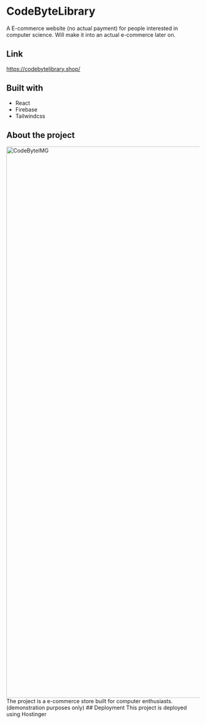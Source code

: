 # CodeByteLibrary
A E-commerce website (no actual payment) for people interested in computer science. Will make it into an actual e-commerce later on.

## Link
https://codebytelibrary.shop/
## Built with
- React
- Firebase
- Tailwindcss
## About the project
<img width="1439" alt="CodeByteIMG" src="https://github.com/Ryuichi-Yamafuji-Lun/CodeByteLibrary/assets/92515437/f9cfcf0b-c3a9-4a44-9d8b-ed123602c87b">
The project is a e-commerce store built for computer enthusiasts. (demonstration purposes only)
## Deployment
This project is deployed using Hostinger
